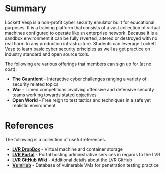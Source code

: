 # Summary
Lockett Vesp is a non-profit cyber security emulator built for educational purposes. It is a training platform that consists of a vast collection of virtual machines configured to operate like an enterprise network. Because it is a sandbox environment it can be fully reverted, altered or destroyed with no real harm to any production infrastructure. Students can leverage Lockett Vesp to learn basic cyber security principles as well as get practice on industry standard and open source tools.


The following are various offerings that members can sign up for (at no cost):
* **The Gauntlent** - Interactive cyber challenges ranging a variety of security related topics
* **War** - Timed competitions involving offensive and defensive security teams working towards stated objectives
* **Open World** - Free reign to test tactics and techniques in a safe yet realistic environment


# References
The following is a collection of useful references.

* **[LVR DropBox](https://www.dropbox.com/home/LockettVesp)** - Virtual machine and container storage
* **[LVR Portal](https://dev-lockettvesp.pantheonsite.io/)** - Portal hosting administrative services in regards to the LVR
* **[LVR GitHub Wiki](https://github.com/chemch/LockettVesp/wiki)** - Additional details about the LVR GitHub
* **[VulnHub](https://www.vulnhub.com/)** - Database of vulnerable VMs for penetration testing practice
